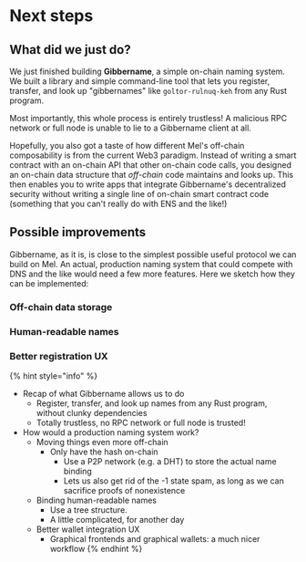 # Next steps

## What did we just do?

We just finished building **Gibbername**, a simple on-chain naming system. We built a library and simple command-line tool that lets you register, transfer, and look up "gibbernames" like `goltor-rulnuq-keh` from any Rust program.

Most importantly, this whole process is entirely trustless! A malicious RPC network or full node is unable to lie to a Gibbername client at all.

Hopefully, you also got a taste of how different Mel's off-chain composability is from the current Web3 paradigm. Instead of writing a smart contract with an on-chain API that other on-chain code calls, you designed an on-chain data structure that _off-chain_ code maintains and looks up. This then enables you to write apps that integrate Gibbername's decentralized security without writing a single line of on-chain smart contract code (something that you can't really do with ENS and the like!)

## Possible improvements

Gibbername, as it is, is close to the simplest possible useful protocol we can build on Mel. An actual, production naming system that could compete with DNS and the like would need a few more features. Here we sketch how they can be implemented:

### Off-chain data storage



### Human-readable names

### Better registration UX



{% hint style="info" %}
* Recap of what Gibbername allows us to do
  * Register, transfer, and look up names from any Rust program, without clunky dependencies
  * Totally trustless, no RPC network or full node is trusted!
* How would a production naming system work?
  * Moving things even more off-chain
    * Only have the hash on-chain
      * Use a P2P network (e.g. a DHT) to store the actual name binding
      * Lets us also get rid of the -1 state spam, as long as we can sacrifice proofs of nonexistence
  * Binding human-readable names
    * Use a tree structure.
    * A little complicated, for another day
  * Better wallet integration UX
    * Graphical frontends and graphical wallets: a much nicer workflow
{% endhint %}

